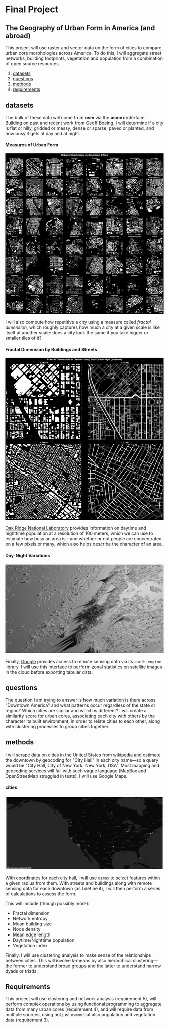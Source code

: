 # Final Project
## The Geography of Urban Form in America (and abroad)

This project will use raster and vector data on the form of cities to compare urban core morphologies across America. To do this, I will aggregate street networks, building footprints, vegetation and population from a combination of open source resources.   

1. [datasets](#datasets)
2. [questions](#questions)
3. [methods](#methods)
4. [requirements](#requirements)

## datasets

The bulk of these data will come from **osm** via the **osmnx** interface. Building on [past](https://geoffboeing.com/2019/09/urban-street-network-orientation/) and [recent](https://geoffboeing.com/2020/11/off-grid-back-again/#more-5182) work from Geoff Boeing, I will determine if a city is flat or hilly, gridded or messy, dense or sparse, paved or planted, and how busy it gets at day and at night.

#### Measures of Urban Form
![](https://raw.githubusercontent.com/asrenninger/wrangling/master/viz/morphology.gif)

I will also compute how repetitive a city using a measure called *fractal dimension*, which roughly captures how much a city at a given scale is like itself at another scale: does a city look the same if you take bigger or smaller tiles of it?  

#### Fractal Dimension by Buildings and Streets
![](https://raw.githubusercontent.com/asrenninger/wrangling/master/viz/fractal-dimension.png)

[Oak Ridge National Laboratory](https://geoplatform.maps.arcgis.com/home/item.html?id=e431a6410145450aa56606568345765b) provides information on daytime and nighttime population at a resolution of 100 meters, which we can use to estimate how busy an area is—and whether or not people are concentrated on a few pixels or many, which also helps describe the character of an area.  

#### Day-Night Variations
![](https://raw.githubusercontent.com/asrenninger/wrangling/master/viz/spikes.gif)

Finally, [Google](https://developers.google.com/earth-engine/datasets) provides access to remote sensing data via its `earth engine` library. I will use this interface to perform zonal statistics on satellite images in the cloud before exporting tabular data.  

## questions

The question I am trying to answer is how much variation is there across "Downtown America" and what patterns occur regardless of the state or region? Which cities are similar and which is different? I will create a similarity score for urban cores, associating each city with others by the character its built environment, in order to relate cities to each other, along with clustering processes to group cities together.

## methods

I will scrape data on cities in the United States from [wikipedia](https://en.wikipedia.org/wiki/List_of_United_States_cities_by_population) and estimate the downtown by geocoding for "City Hall" in each city name—so a query would be "City Hall, City of New York, New York, USA". Most mapping and geocoding services will fail with such vague language (MapBox and OpenStreetMap struggled in tests), I will use Google Maps.

#### cities
![](https://raw.githubusercontent.com/asrenninger/wrangling/master/viz/context.png)

With coordinates for each city hall, I will use `osmnx` to select features within a given radius from them. With streets and buildings along with remote sensing data for each downtown (as I define it), I will then perform a series of calculations to assess the form.

This will include (though possibly more):
+ Fractal dimension
+ Network entropy
+ Mean building size
+ Node density
+ Mean edge length
+ Daytime/Nighttime population
+ Vegetation index

Finally, I will use clustering analysis to make sense of the relationships between cities. This will involve k-means by also hierarchical clustering—the former to understand broad groups and the latter to understand narrow dyads or triads.

## Requirements

This project will use clustering and network analysis (requirement 5), will perform complex operations by using functional programming to aggregate data from many urban cores (requirement 4), and will require data from multiple sources, using not just `osmnx` but also population and vegetation data (requirement 3). 
